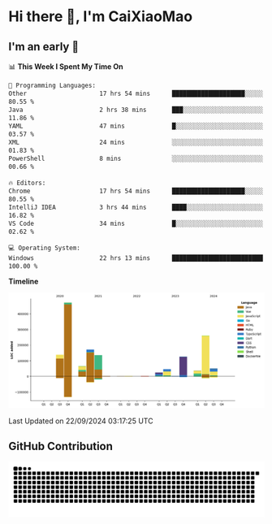 # Hi there 👋, I'm CaiXiaoMao

## I'm an early 🐤
<!--START_SECTION:waka-->
📊 **This Week I Spent My Time On** 

```text
💬 Programming Languages: 
Other                    17 hrs 54 mins      ████████████████████░░░░░   80.55 % 
Java                     2 hrs 38 mins       ███░░░░░░░░░░░░░░░░░░░░░░   11.86 % 
YAML                     47 mins             █░░░░░░░░░░░░░░░░░░░░░░░░   03.57 % 
XML                      24 mins             ░░░░░░░░░░░░░░░░░░░░░░░░░   01.83 % 
PowerShell               8 mins              ░░░░░░░░░░░░░░░░░░░░░░░░░   00.66 % 

🔥 Editors: 
Chrome                   17 hrs 54 mins      ████████████████████░░░░░   80.55 % 
IntelliJ IDEA            3 hrs 44 mins       ████░░░░░░░░░░░░░░░░░░░░░   16.82 % 
VS Code                  34 mins             █░░░░░░░░░░░░░░░░░░░░░░░░   02.62 % 

💻 Operating System: 
Windows                  22 hrs 13 mins      █████████████████████████   100.00 % 
```

**Timeline**

![Lines of Code chart](https://raw.githubusercontent.com/caixiaomao/caixiaomao/main/assets/bar_graph.png)


 Last Updated on 22/09/2024 03:17:25 UTC
<!--END_SECTION:waka-->

## GitHub Contribution
<picture>
  <source media="(prefers-color-scheme: dark)" srcset="/dist/snake/github-contribution-grid-snake-dark.svg" />
  <source media="(prefers-color-scheme: light)" srcset="/dist/snake/github-contribution-grid-snake.svg" />
  <img alt="github contribution grid snake animation" src="/dist/snake/github-contribution-grid-snake.svg" />
</picture>
